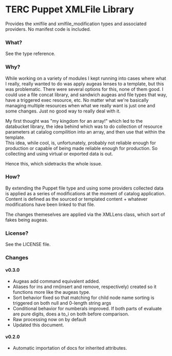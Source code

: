 # TERC Puppet XMLFile Library #

Provides the xmlfile and xmlfile_modification types and associated providers.  No manifest code is included.

### What? ###
See the type reference.

### Why? ###
While working on a variety of modules I kept running into cases where what I really, really wanted to do was apply augeas 
lenses to a template, but this was problematic.  There were several options for this, none of them good.  I could use a file
concat library, and sandwich augeas and file types that way, have a triggered exec resource, etc.  No matter what we're basically
managing multiple resources when what we really want is just one and some changes.  Just no good way to really deal with it.

My first thought was "my kingdom for an array!" which led to the databucket library, the idea behind which was to do 
collection of resource parameters at catalog compilition into an array, and then use that within the template.  
This idea, while cool, is, unfortunately, probably not reliable enough for production or capable of being made reliable enough 
for production.  So collecting and using virtual or exported data is out.

Hence this, which sidetracks the whole issue.  

### How? ###
By extending the Puppet file type and using some providers collected data is applied as a series of modifications at the moment
of catalog application.  Content is defined as the sourced or templated content + whatever modifications have been linked to
that file.

The changes themeselves are applied via the XMLLens class, which sort of fakes being augeas.

### License? ###
See the LICENSE file.

### Changes ###
####  v0.3.0 ####
- Augeas add command equivalent added.
- Aliases for ins and rm(insert and remove, respectively) created so it functions more like the augeas type.
- Sort behavior fixed so that matching for child node name sorting is triggered on both null and 0-length string args
- Conditional behavior for numberals improved.  If both parts of evaluate are pure digits, does a to_i on both before comparison.
- Raw processing now on by default
- Updated this document.

#### v0.2.0 #####
- Automatic importation of docs for inherited attributes.
